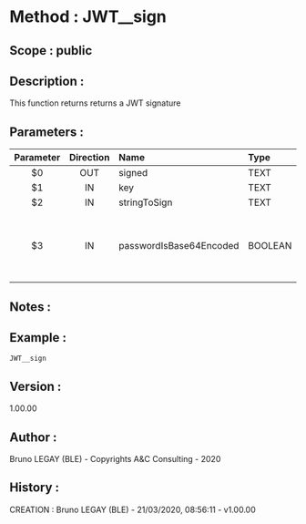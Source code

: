 ﻿# **Method :** JWT__sign## **Scope :** public## **Description :** This function returns returns a JWT signature## **Parameters :** | Parameter | Direction | Name | Type | Ddescription | |:----:|:----:|:----|:----|:----| | $0 | OUT | signed | TEXT | signature | | $1 | IN | key | TEXT | key | | $2 | IN | stringToSign | TEXT | string to sign | | $3 | IN | passwordIsBase64Encoded | BOOLEAN | TRUE if the password is base64 encoded, FALSE otherwise | ## **Notes :** ## **Example :** ```JWT__sign```## **Version :** 1.00.00## **Author :** Bruno LEGAY (BLE) - Copyrights A&C Consulting - 2020## **History :**  CREATION : Bruno LEGAY (BLE) - 21/03/2020, 08:56:11 - v1.00.00